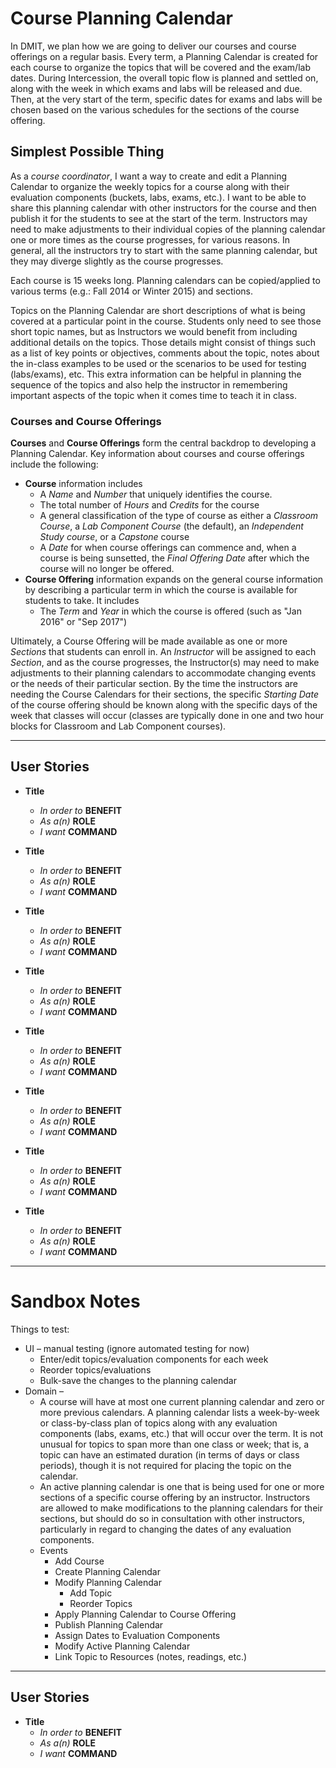 # Course Planning Calendar

In DMIT, we plan how we are going to deliver our courses and course offerings on a regular basis. Every term, a Planning Calendar is created for each course to organize the topics that will be covered and the exam/lab dates. During Intercession, the overall topic flow is planned and settled on, along with the week in which exams and labs will be released and due. Then, at the very start of the term, specific dates for exams and labs will be chosen based on the various schedules for the sections of the course offering.

## Simplest Possible Thing

As a *course coordinator*, I want a way to create and edit a Planning Calendar to organize the weekly topics for a course along with their evaluation components (buckets, labs, exams, etc.). I want to be able to share this planning calendar with other instructors for the course and then publish it for the students to see at the start of the term. Instructors may need to make adjustments to their individual copies of the planning calendar one or more times as the course progresses, for various reasons. In general, all the instructors try to start with the same planning calendar, but they may diverge slightly as the course progresses.

Each course is 15 weeks long. Planning calendars can be copied/applied to various terms (e.g.: Fall 2014 or Winter 2015) and sections.

Topics on the Planning Calendar are short descriptions of what is being covered at a particular point in the course. Students only need to see those short topic names, but as Instructors we would benefit from including additional details on the topics. Those details might consist of things such as a list of key points or objectives, comments about the topic, notes about the in-class examples to be used or the scenarios to be used for testing (labs/exams), etc. This extra information can be helpful in planning the sequence of the topics and also help the instructor in remembering important aspects of the topic when it comes time to teach it in class.

### Courses and Course Offerings

**Courses** and **Course Offerings** form the central backdrop to developing a Planning Calendar. Key information about courses and course offerings include the following:

- **Course** information includes
  - A *Name* and *Number* that uniquely identifies the course.
  - The total number of *Hours* and *Credits* for the course
  - A general classification of the type of course as either a *Classroom Course*, a *Lab Component Course* (the default), an *Independent Study course*, or a *Capstone* course
  - A *Date* for when course offerings can commence and, when a course is being sunsetted, the *Final Offering Date* after which the course will no longer be offered.
- **Course Offering** information expands on the general course information by describing a particular term in which the course is available for students to take. It includes
  - The *Term* and *Year* in which the course is offered (such as "Jan 2016" or "Sep 2017")

Ultimately, a Course Offering will be made available as one or more *Sections* that students can enroll in. An *Instructor* will be assigned to each *Section*, and as the course progresses, the Instructor(s) may need to make adjustments to their planning calendars to accommodate changing events or the needs of their particular section. By the time the instructors are needing the Course Calendars for their sections, the specific *Starting Date* of the course offering should be known along with the specific days of the week that classes will occur (classes are typically done in one and two hour blocks for Classroom and Lab Component courses).

----

## User Stories

- **Title**
  - *In order to* **BENEFIT**
  - *As a(n)* **ROLE**
  - *I want* **COMMAND**

- **Title**
  - *In order to* **BENEFIT**
  - *As a(n)* **ROLE**
  - *I want* **COMMAND**

- **Title**
  - *In order to* **BENEFIT**
  - *As a(n)* **ROLE**
  - *I want* **COMMAND**

- **Title**
  - *In order to* **BENEFIT**
  - *As a(n)* **ROLE**
  - *I want* **COMMAND**

- **Title**
  - *In order to* **BENEFIT**
  - *As a(n)* **ROLE**
  - *I want* **COMMAND**

- **Title**
  - *In order to* **BENEFIT**
  - *As a(n)* **ROLE**
  - *I want* **COMMAND**

- **Title**
  - *In order to* **BENEFIT**
  - *As a(n)* **ROLE**
  - *I want* **COMMAND**

- **Title**
  - *In order to* **BENEFIT**
  - *As a(n)* **ROLE**
  - *I want* **COMMAND**



----

# Sandbox Notes

Things to test:
- UI – manual testing (ignore automated testing for now)
  - Enter/edit topics/evaluation components for each week
  - Reorder topics/evaluations
  - Bulk-save the changes to the planning calendar
- Domain –
  - A course will have at most one current planning calendar and zero or more previous calendars. A planning calendar lists a week-by-week or class-by-class plan of topics along with any evaluation components (labs, exams, etc.) that will occur over the term. It is not unusual for topics to span more than one class or week; that is, a topic can have an estimated duration (in terms of days or class periods), though it is not required for placing the topic on the calendar.
  - An active planning calendar is one that is being used for one or more sections of a specific course offering by an instructor. Instructors are allowed to make modifications to the planning calendars for their sections, but should do so in consultation with other instructors, particularly in regard to changing the dates of any evaluation components.
  - Events
    - Add Course
    - Create Planning Calendar
    - Modify Planning Calendar
      - Add Topic
      - Reorder Topics
    - Apply Planning Calendar to Course Offering
    - Publish Planning Calendar
    - Assign Dates to Evaluation Components
    - Modify Active Planning Calendar
    - Link Topic to Resources (notes, readings, etc.)
----

## User Stories

- **Title**
  - *In order to* **BENEFIT**
  - *As a(n)* **ROLE**
  - *I want* **COMMAND**
